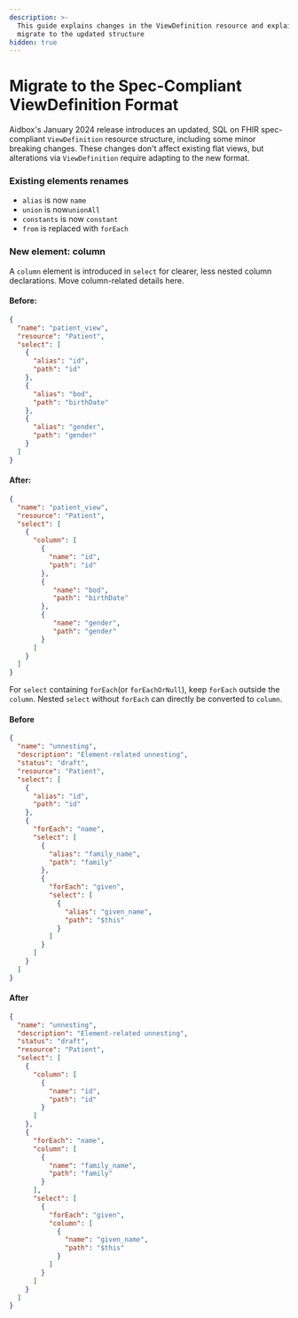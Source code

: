 ```yaml
---
description: >-
  This guide explains changes in the ViewDefinition resource and explains how to
  migrate to the updated structure
hidden: true
---
```


# Migrate to the Spec-Compliant ViewDefinition Format

Aidbox's January 2024 release introduces an updated, SQL on FHIR spec-compliant `ViewDefinition` resource structure, including some minor breaking changes. These changes don't affect existing flat views, but alterations via `ViewDefinition` require adapting to the new format.

### Existing elements renames

* `alias` is now `name`
* `union` is now`unionAll`
* `constants` is now `constant`
* `from` is replaced with `forEach`

### New element: column

A `column` element is introduced in `select` for clearer, less nested column declarations. Move column-related details here.

#### Before:

```json
{
  "name": "patient_view",
  "resource": "Patient",
  "select": [
    {
      "alias": "id",
      "path": "id"
    },
    {
      "alias": "bod",
      "path": "birthDate"
    },
    {
      "alias": "gender",
      "path": "gender"
    }
  ]
}
```

#### After:

```json
{
  "name": "patient_view",
  "resource": "Patient",
  "select": [
    {
      "column": [
        {
          "name": "id",
          "path": "id"
        },
        {
           "name": "bod",
           "path": "birthDate"
        },
        {
           "name": "gender",
           "path": "gender"
        }
      ]
    }
  ]
}
```

For `select` containing `forEach`(or `forEachOrNull`), keep `forEach` outside the `column`. Nested `select` without `forEach` can directly be converted to `column`.

#### Before

```json
{
  "name": "unnesting",
  "description": "Element-related unnesting",
  "status": "draft",
  "resource": "Patient",
  "select": [
    {
      "alias": "id",
      "path": "id"
    },
    {
      "forEach": "name",
      "select": [
        {
          "alias": "family_name",
          "path": "family"
        },
        {
          "forEach": "given",
          "select": [
            {
              "alias": "given_name",
              "path": "$this"
            }
          ]
        }
      ]
    }
  ]
}
```

#### After

```json
{
  "name": "unnesting",
  "description": "Element-related unnesting",
  "status": "draft",
  "resource": "Patient",
  "select": [
    {
      "column": [
        {
          "name": "id",
          "path": "id"
        }
      ]
    },
    {
      "forEach": "name",
      "column": [
        {
          "name": "family_name",
          "path": "family"
        }
      ],
      "select": [
        {
          "forEach": "given",
          "column": [
            {
              "name": "given_name",
              "path": "$this"
            }
          ]
        }
      ]
    }
  ]
}
```
